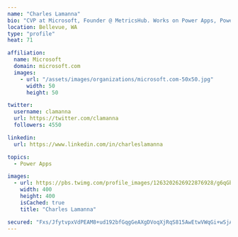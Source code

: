 ```yaml
---
name: "Charles Lamanna"
bio: "CVP at Microsoft, Founder @ MetricsHub. Works on Power Apps, Power Automate, Power Virtual Agent, Common Data Service and Dynamics 365."
location: Bellevue, WA
type: "profile"
heat: 71

affiliation:
  name: Microsoft
  domain: microsoft.com
  images:
    - url: "/assets/images/organizations/microsoft.com-50x50.jpg"
      width: 50
      height: 50

twitter:
  username: clamanna
  url: https://twitter.com/clamanna
  followers: 4550

linkedin:
  url: https://www.linkedin.com/in/charleslamanna

topics:
  - Power Apps

images:
  - url: https://pbs.twimg.com/profile_images/1263202626922876928/g6qGbHZ-_400x400.jpg
    width: 400
    height: 400
    isCached: true
    title: "Charles Lamanna"

secured: "Fxs/JfytvpxVdPEAM8+ud192bfGqgGeAXgDVoqXjRqS815AwEtwVWqGi+wSjANNCN3eBl8jMsshlWUbmz2Qciyh9fbMgge2iAFjVOgoVnKokKiaS/OVrfVvrnNIfdy8fcL7wF+0QHhIUwVBUwtpYkOiurPFQFh4S8kZMm4ML+3Z7m9qnuFEtqwDf6NfD8MVY8Mdpw/CMUJ9pGN+2Y4RE0HeXEI28iOO0dxzS6W/0bhSpUBSDPa+7R96a4FaFTsMdW1a4cMoTwvdN7wahv5L8fIj6QsSUtaIegFCggTadM0/Vxo5fMkKLxD99SiiqvruNO1j+WmwRfT/muaR21d4Wt/RxUJXb95vXKY91zxtn2Wv9bt9xprRLn215h75KSV3/at4z7W3HIWb0vzO0ADlseIB25vqoG49buFwqgdt1K88=;AyfquQdlyHIU0+aY3CMybQ=="
---
```


